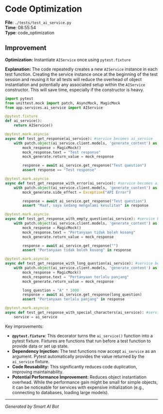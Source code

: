 # Code Optimization

**File**: `./tests/test_ai_service.py`  
**Time**: 08:55:54  
**Type**: code_optimization

## Improvement

**Optimization:**  Instantiate `AIService` once using `pytest.fixture`

**Explanation:**  The code repeatedly creates a new `AIService` instance in each test function.  Creating the service instance once at the beginning of the test session and reusing it for all tests will reduce the overhead of object instantiation and potentially any associated setup within the `AIService` constructor. This will save time, especially if the constructor is heavy.

```python
import pytest
from unittest.mock import patch, AsyncMock, MagicMock
from app.services.ai_service import AIService

@pytest.fixture
def ai_service():
    return AIService()

@pytest.mark.asyncio
async def test_get_response(ai_service): #service becomes ai_service
    with patch.object(ai_service.client.models, 'generate_content') as mock_generate:
        mock_response = MagicMock()
        mock_response.text = "Test response"
        mock_generate.return_value = mock_response

        response = await ai_service.get_response("Test question")
        assert response == "Test response"

@pytest.mark.asyncio
async def test_get_response_with_error(ai_service): #service becomes ai_service
    with patch.object(ai_service.client.models, 'generate_content') as mock_generate:
        mock_generate.side_effect = Exception("API Error")

        response = await ai_service.get_response("Test question")
        assert "Maaf, saya sedang mengalami kesulitan" in response

@pytest.mark.asyncio
async def test_get_response_with_empty_question(ai_service): #service becomes ai_service
    with patch.object(ai_service.client.models, 'generate_content') as mock_generate:
        mock_response = MagicMock()
        mock_response.text = "Pertanyaan tidak boleh kosong"
        mock_generate.return_value = mock_response

        response = await ai_service.get_response("")
        assert "Pertanyaan tidak boleh kosong" in response

@pytest.mark.asyncio
async def test_get_response_with_long_question(ai_service): #service becomes ai_service
    with patch.object(ai_service.client.models, 'generate_content') as mock_generate:
        mock_response = MagicMock()
        mock_response.text = "Pertanyaan terlalu panjang"
        mock_generate.return_value = mock_response

        long_question = "A" * 1000
        response = await ai_service.get_response(long_question)
        assert "Pertanyaan terlalu panjang" in response

@pytest.mark.asyncio
async def test_get_response_with_special_characters(ai_service): #service becomes ai_service
    service = ai_service
```

Key improvements:

*   **`@pytest.fixture`**:  This decorator turns the `ai_service()` function into a pytest fixture.  Fixtures are functions that run before a test function to provide data or set up state.
*   **Dependency Injection:** The test functions now accept `ai_service` as an argument.  Pytest automatically provides the value returned by the `ai_service` fixture.
*   **Code Reusability:** This significantly reduces code duplication, improving maintainability.
*   **Potential Performance Improvement:** Reduces object instantiation overhead.  While the performance gain might be small for simple objects, it can be noticeable for services with expensive initialization (e.g., connecting to databases, loading large models).

---
*Generated by Smart AI Bot*

